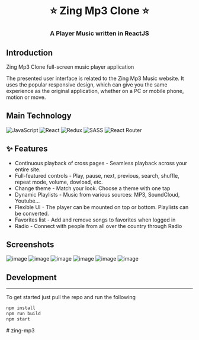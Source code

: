 <h1 align= center><b>⭐️ Zing Mp3 Clone ⭐️</b></h1>
<h3 align = center> A Player Music written in ReactJS </h3>

## Introduction

Zing Mp3 Clone full-screen music player application

The presented user interface is related to the Zing Mp3 Music website. It uses the popular responsive design, which can give you the same experience as the original application, whether on a PC or mobile phone, motion or move.

## Main Technology

![JavaScript](https://img.shields.io/badge/javascript-%23323330.svg?style=flat&logo=javascript&logoColor=%23F7DF1E) ![React](https://img.shields.io/badge/react-%2320232a.svg?style=flat&logo=react&logoColor=%2361DAFB) ![Redux](https://img.shields.io/badge/redux-%23593d88.svg?style=flat&logo=redux&logoColor=white) ![SASS](https://img.shields.io/badge/SASS-hotpink.svg?style=flat&logo=SASS&logoColor=white) ![React Router](https://img.shields.io/badge/React_Router-CA4245?style=flat&logo=react-router&logoColor=white)

## ✨ <a name="features"></a>Features

-   Continuous playback of cross pages - Seamless playback across your entire site.
-   Full-featured controls - Play, pause, next, previous, search, shuffle, repeat mode, volume, dowload, etc.
-   Change theme - Match your look. Choose a theme with one tap
-   Dynamic Playlists - Music from various sources: MP3, SoundCloud, Youtube...
-   Flexible UI - The player can be mounted on top or bottom. Playlists can be converted.
-   Favorites list - Add and remove songs to favorites when logged in
-   Radio - Connect with people from all over the country through Radio

## Screenshots

![image](https://user-images.githubusercontent.com/105347995/234636858-88d4b32d-e329-4b9a-a304-ffed0f3e1056.png)
![image](https://user-images.githubusercontent.com/105347995/234637058-e1b11ad7-b3bf-43d1-a688-daa65fda3a27.png)
![image](https://user-images.githubusercontent.com/105347995/234637272-24258484-e2f1-4c2d-9adc-1a81038f6dee.png)
![image](https://user-images.githubusercontent.com/105347995/234637441-7b6c16bd-f8c8-45b3-a1d7-2039f2087b81.png) 
![image](https://user-images.githubusercontent.com/105347995/234637804-435b6c82-0e17-4cb4-91cf-aa6a09b3fafa.png)
![image](https://user-images.githubusercontent.com/105347995/234638072-83de6510-dc3a-46be-b414-0c8abdc7e6e6.png)


## Development

---

To get started just pull the repo and run the following

```bash
npm install
npm run build
npm start
```
#   z i n g - m p 3  
 